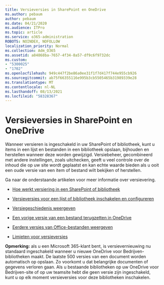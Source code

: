 ```yaml
---
title: Versieversies in SharePoint en OneDrive
ms.author: pebaum
author: pebaum
ms.date: 04/21/2020
ms.audience: ITPro
ms.topic: article
ms.service: o365-administration
ROBOTS: NOINDEX, NOFOLLOW
localization_priority: Normal
ms.collection: Adm_O365
ms.assetid: a84868ba-7657-4f34-8a57-df9c6f9732dc
ms.custom:
- "5300025"
- "1702"
ms.openlocfilehash: 949c447f2be86a0ee31f1f7d417f744e955cb926
ms.sourcegitcommit: ab75f66355116e995b3cb5505465b31989339e28
ms.translationtype: MT
ms.contentlocale: nl-NL
ms.lasthandoff: 08/13/2021
ms.locfileid: "58328367"
---
```

# <a name="versioning-in-sharepoint-and-onedrive"></a>Versieversies in SharePoint en OneDrive 


Wanneer versieren is ingeschakeld in uw SharePoint of bibliotheek, kunt u items in een lijst en bestanden in een bibliotheek opslaan, bijhouden en herstellen wanneer deze worden gewijzigd. Versiebeheer, gecombineerd met andere instellingen, zoals uitchecken, geeft u veel controle over de inhoud die op uw site wordt geplaatst en kan echte waarde bieden als u ooit een oude versie van een item of bestand wilt bekijken of herstellen.

Ga naar de onderstaande artikelen voor meer informatie over versievering.

- [Hoe werkt versiering in een SharePoint of bibliotheek](https://support.office.com/article/how-does-versioning-work-in-a-sharepoint-list-or-library-0f6cd105-974f-44a4-aadb-43ac5bdfd247)

- [Versieversies voor een lijst of bibliotheek inschakelen en configureren](https://support.office.com/article/enable-and-configure-versioning-for-a-list-or-library-1555d642-23ee-446a-990a-bcab618c7a37?ocmsassetID=HA102772148&amp;CTT=3&amp;CorrelationId=52441bb1-a619-4375-89d5-19d28769890f)

- [Versiegeschiedenis weergeven](https://support.office.com/article/View-the-version-history-of-an-item-or-file-in-a-list-or-library-53262060-5092-424D-A50B-C798B0EC32B1)

- [Een vorige versie van een bestand terugzetten in OneDrive](https://support.office.com/article/restore-a-previous-version-of-a-file-in-onedrive-159cad6d-d76e-4981-88ef-de6e96c93893)

- [Eerdere versies van Office-bestanden weergeven](https://support.office.com/article/view-previous-versions-of-office-files-5c1e076f-a9c9-41b8-8ace-f77b9642e2c2)

- [Limieten voor versieversies](https://docs.microsoft.com/office365/servicedescriptions/sharepoint-online-service-description/sharepoint-online-limits)

**Opmerking:** als u een Microsoft 365-klant bent, is versievernieuwing nu standaard ingeschakeld wanneer u nieuwe OneDrive voor Bedrijven-bibliotheken maakt. De laatste 500 versies van een document worden automatisch op opslaan. Zo voorkomt u dat belangrijke documenten of gegevens verloren gaan. Als u bestaande bibliotheken op uw OneDrive voor Bedrijven-site of op uw teamsite hebt die geen versie zijn ingeschakeld, kunt u op elk moment versieversies voor deze bibliotheken inschakelen.


